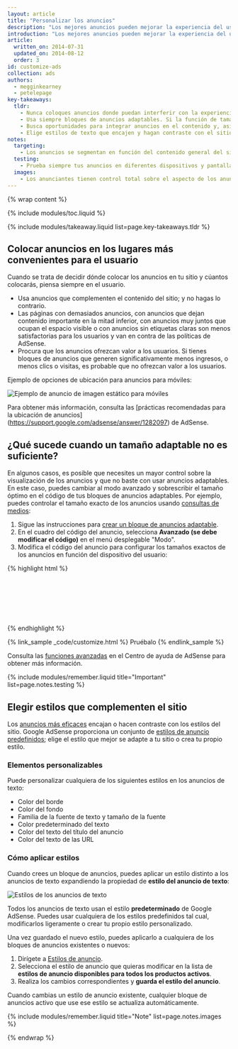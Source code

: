 ```yaml
---
layout: article
title: "Personalizar los anuncios"
description: "Los mejores anuncios pueden mejorar la experiencia del usuario. Aunque realmente el contenido del anuncio depende de los anunciantes, puedes controlar el tipo de contenido, el color, el tamaño y la posición de estos anuncios."
introduction: "Los mejores anuncios pueden mejorar la experiencia del usuario. Aunque realmente el contenido del anuncio depende de los anunciantes, puedes controlar el tipo de contenido, el color, el tamaño y la posición de estos anuncios."
article:
  written_on: 2014-07-31
  updated_on: 2014-08-12
  order: 3
id: customize-ads
collection: ads
authors:
  - megginkearney
  - petelepage
key-takeaways:
  tldr: 
    - Nunca coloques anuncios donde puedan interferir con la experiencia que deseas para el usuario en tu sitio. Procura que los anuncios de la mitad superior de la página no dejen el contenido importante debajo.
    - Usa siempre bloques de anuncios adaptables. Si la función de tamaño óptimo no es suficiente, cambia al modo avanzado.
    - Busca oportunidades para integrar anuncios en el contenido y, así, evitar que estos pasen desapercibidos.
    - Elige estilos de texto que encajen y hagan contraste con el sitio, y que además lo complementen.
notes:
  targeting:
    - Los anuncios se segmentan en función del contenido general del sitio, no de las palabras clave ni de las categorías. Si quieres mostrar anuncios relacionados con determinados temas, incluye oraciones y párrafos completos sobre estos temas.
  testing:
    - Prueba siempre tus anuncios en diferentes dispositivos y pantallas para asegurarte de que el diseño adaptable funcione correctamente.
  images:
    - Los anunciantes tienen control total sobre el aspecto de los anuncios de display. Puedes influir en el tipo de anuncios de display que aparecen en el sitio mediante las opciones de ubicación y de tamaño, pero tienes ningún control sobre el contenido de la imagen.
---
```


{% wrap content %}

<style type="text/css">
  img.center {
    display: block;
    margin-left: auto;
    margin-right: auto;
  }
</style>

{% include modules/toc.liquid %}

{% include modules/takeaway.liquid list=page.key-takeaways.tldr %}

## Colocar anuncios en los lugares más convenientes para el usuario

Cuando se trata de decidir dónde colocar los anuncios en tu sitio
y cúantos colocarás, piensa siempre en el usuario.

* Usa anuncios que complementen el contenido del sitio; y no hagas lo contrario.
* Las páginas con demasiados anuncios, con anuncios que dejan contenido importante en la mitad inferior, con anuncios muy juntos que ocupan el espacio visible o con anuncios sin etiquetas claras son menos satisfactorias para los usuarios y van en contra de las políticas de AdSense.
* Procura que los anuncios ofrezcan valor a los usuarios. Si tienes bloques de anuncios que generen significativamente menos ingresos, o menos clics o visitas, es probable que no ofrezcan valor a los usuarios.

Ejemplo de opciones de ubicación para anuncios para móviles:

<img src="images/mobile_ads_placement.png" class="center" alt="Ejemplo de anuncio de imagen estático para móviles">

Para obtener más información, consulta las 
[prácticas recomendadas para la ubicación de anuncios] (https://support.google.com/adsense/answer/1282097) de AdSense.


## ¿Qué sucede cuando un tamaño adaptable no es suficiente?
En algunos casos, es posible que necesites un mayor control sobre la visualización de los anuncios y que no baste con usar anuncios adaptables.  En este caso, puedes cambiar al modo avanzado y sobrescribir el tamaño óptimo en el código de tus bloques de anuncios adaptables. 
Por ejemplo, puedes controlar el tamaño exacto de los anuncios usando [consultas de medios]({{site.fundamentals}}/layouts/rwd-fundamentals/use-media-queries.html):

1. Sigue las instrucciones para [crear un bloque de anuncios adaptable]({{site.fundamentals}}/monetization/ads/include-ads.html#create-ad-units).
2. En el cuadro del código del anuncio, selecciona <strong>Avanzado (se debe modificar el código)</strong> en el menú desplegable "Modo".
3. Modifica el código del anuncio para configurar los tamaños exactos de los anuncios en función del dispositivo del usuario:

{% highlight html %}
<style type="text/css">
  .adslot_1 { width: 320px; height: 50px; }
  @media (min-width:500px) { .adslot_1 { width: 468px; height: 60px; } }
  @media (min-width:800px) { .adslot_1 { width: 728px; height: 90px; } }
</style>
<ins class="adsbygoogle adslot_1"
    style="display:block;"
    data-ad-client="ca-pub-1234"
    data-ad-slot="5678"></ins>
<script async src="//pagead2.googlesyndication.com/pagead/js/adsbygoogle.js"></script>
<script>(adsbygoogle = window.adsbygoogle || []).push({});</script>
{% endhighlight %}

{% link_sample _code/customize.html %}
  Pruébalo
{% endlink_sample %}

Consulta las [funciones avanzadas](https://support.google.com/adsense/answer/3543893) en el Centro de ayuda de AdSense para obtener más información.

{% include modules/remember.liquid title="Important" list=page.notes.testing %}

## Elegir estilos que complementen el sitio

Los [anuncios más eficaces](https://support.google.com/adsense/answer/17957) encajan o hacen contraste con los estilos del sitio. Google AdSense proporciona un conjunto de [estilos de anuncio predefinidos](https://support.google.com/adsense/answer/6002585); elige el estilo que mejor se adapte a tu sitio o crea tu propio estilo.

### Elementos personalizables

Puede personalizar cualquiera de los siguientes estilos en los anuncios de texto:

* Color del borde
* Color del fondo
* Familia de la fuente de texto y tamaño de la fuente
* Color predeterminado del texto
* Color del texto del título del anuncio
* Color del texto de las URL

### Cómo aplicar estilos

Cuando crees un bloque de anuncios, puedes aplicar un estilo distinto a los anuncios de texto expandiendo la propiedad de <strong>estilo del anuncio de texto</strong>:

<img src="images/customize.png" class="center" alt="Estilos de los anuncios de texto">

Todos los anuncios de texto usan el estilo <strong>predeterminado</strong> de Google AdSense.  Puedes usar cualquiera de los estilos predefinidos tal cual, modificarlos ligeramente o crear tu propio estilo personalizado.

Una vez guardado el nuevo estilo, puedes aplicarlo a cualquiera de los bloques de anuncios existentes 
o nuevos:

1. Dirígete a [Estilos de anuncio](https://www.google.com/adsense/app#myads-springboard/view=AD_STYLES).
2. Selecciona el estilo de anuncio que quieras modificar en la lista de <strong>estilos de anuncio disponibles para todos los productos activos</strong>.
3. Realiza los cambios correspondientes y <strong>guarda el estilo del anuncio</strong>.

Cuando cambias un estilo de anuncio existente, cualquier bloque de anuncios activo que use ese estilo se actualiza automáticamente.

{% include modules/remember.liquid title="Note" list=page.notes.images %}

{% endwrap %}

